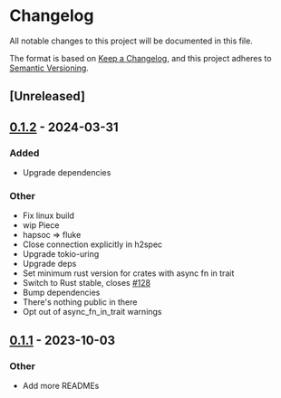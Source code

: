 # Changelog

All notable changes to this project will be documented in this file.

The format is based on [Keep a Changelog](https://keepachangelog.com/en/1.0.0/),
and this project adheres to [Semantic Versioning](https://semver.org/spec/v2.0.0.html).

## [Unreleased]

## [0.1.2](https://github.com/bearcove/fluke/compare/fluke-maybe-uring-v0.1.1...fluke-maybe-uring-v0.1.2) - 2024-03-31

### Added
- Upgrade dependencies

### Other
- Fix linux build
- wip Piece
- hapsoc => fluke
- Close connection explicitly in h2spec
- Upgrade tokio-uring
- Upgrade deps
- Set minimum rust version for crates with async fn in trait
- Switch to Rust stable, closes [#128](https://github.com/bearcove/fluke/pull/128)
- Bump dependencies
- There's nothing public in there
- Opt out of async_fn_in_trait warnings

## [0.1.1](https://github.com/bearcove/fluke/compare/fluke-maybe-uring-v0.1.0...fluke-maybe-uring-v0.1.1) - 2023-10-03

### Other

- Add more READMEs
